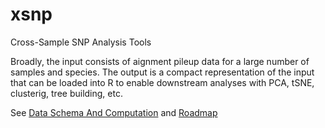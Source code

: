 # xsnp
Cross-Sample SNP Analysis Tools

Broadly, the input consists of aignment pileup data for a large number of samples and species.   The output is a compact representation of the input that can be loaded into R to enable downstream analyses with PCA, tSNE, clusterig, tree building, etc.

See [Data Schema And Computation](https://github.com/czbiohub/xsnp/wiki/Data-Schema-And-Computation) and [Roadmap](https://github.com/czbiohub/xsnp/wiki/Roadmap)
